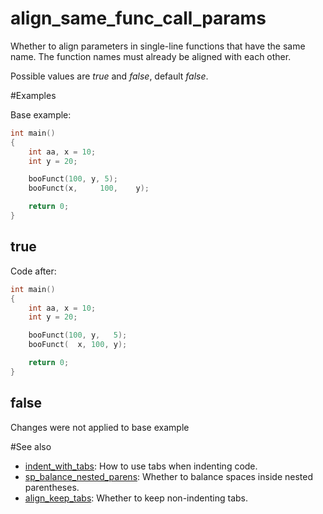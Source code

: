 # align_same_func_call_params

Whether to align parameters in single-line functions that have the same name. The function names must already be aligned with each other.

Possible values are _true_ and _false_, default _false_.

#Examples

Base example:
```cpp
int main()
{
	int aa, x = 10;
	int y = 20;

	booFunct(100, y, 5);
	booFunct(x,     100,    y);

	return 0;
}
```

## true
Code after:
```cpp
int main()
{
	int aa, x = 10;
	int y = 20;

	booFunct(100, y,   5);
	booFunct(  x, 100, y);

	return 0;
}
```

## false
Changes were not applied to base example

#See also
* [indent_with_tabs](../indent_options/indent_with_tabs.md): How to use tabs when indenting code.
* [sp_balance_nested_parens](../spacing_options/sp_balance_nested_parens.md): Whether to balance spaces inside nested parentheses.
* [align_keep_tabs](align_keep_tabs.md): Whether to keep non-indenting tabs.
